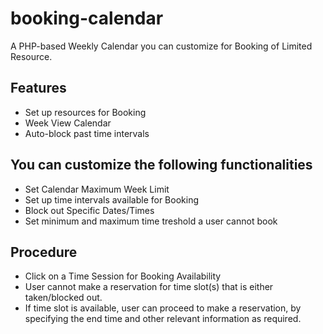 # booking-calendar
A PHP-based Weekly Calendar you can customize for Booking of Limited Resource.

## Features
- Set up resources for Booking
- Week View Calendar
- Auto-block past time intervals

## You can customize the following functionalities
- Set Calendar Maximum Week Limit
- Set up time intervals available for Booking
- Block out Specific Dates/Times
- Set minimum and maximum time treshold a user cannot book

## Procedure
- Click on a Time Session for Booking Availability
- User cannot make a reservation for time slot(s) that is either taken/blocked out.
- If time slot is available, user can proceed to make a reservation, by specifying the end time and other relevant information as required.

